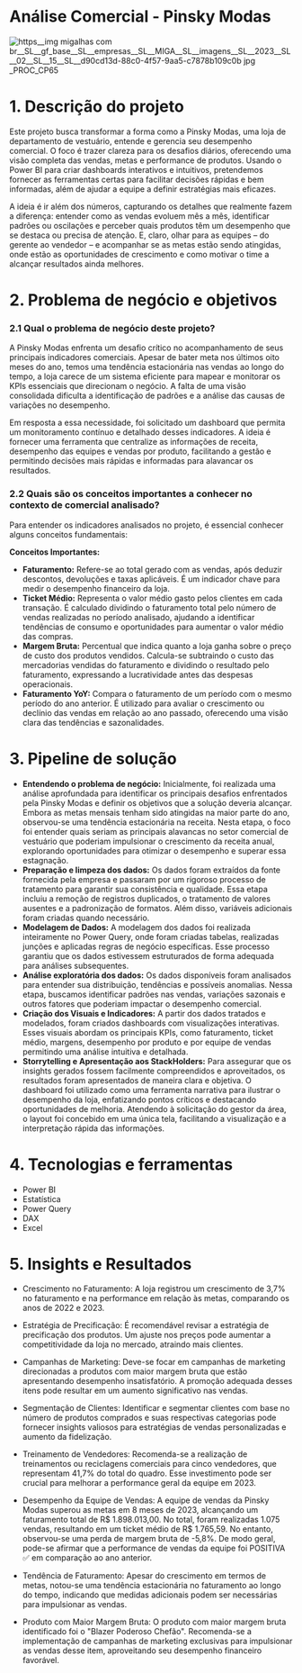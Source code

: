 # Análise Comercial - Pinsky Modas

![https__img migalhas com br__SL__gf_base__SL__empresas__SL__MIGA__SL__imagens__SL__2023__SL__02__SL__15__SL__d90cd13d-88c0-4f57-9aa5-c7878b109c0b jpg _PROC_CP65](https://github.com/user-attachments/assets/bff56a72-8584-40f8-b0a9-412dd4347128)
# 1. Descrição do projeto

Este projeto busca transformar a forma como a Pinsky Modas, uma loja de departamento de vestuário, entende e gerencia seu desempenho comercial. O foco é trazer clareza para os desafios diários, oferecendo uma visão completa das vendas, metas e performance de produtos. Usando o Power BI para criar dashboards interativos e intuitivos, pretendemos fornecer as ferramentas certas para facilitar decisões rápidas e bem informadas, além de ajudar a equipe a definir estratégias mais eficazes.

A ideia é ir além dos números, capturando os detalhes que realmente fazem a diferença: entender como as vendas evoluem mês a mês, identificar padrões ou oscilações e perceber quais produtos têm um desempenho que se destaca ou precisa de atenção. E, claro, olhar para as equipes – do gerente ao vendedor – e acompanhar se as metas estão sendo atingidas, onde estão as oportunidades de crescimento e como motivar o time a alcançar resultados ainda melhores.

# 2. Problema de negócio e objetivos
### 2.1 Qual o problema de negócio deste projeto?

A Pinsky Modas enfrenta um desafio crítico no acompanhamento de seus principais indicadores comerciais. Apesar de bater meta nos últimos oito meses do ano, temos uma tendência estacionária nas vendas ao longo do tempo, a loja carece de um sistema eficiente para mapear e monitorar os KPIs essenciais que direcionam o negócio. A falta de uma visão consolidada dificulta a identificação de padrões e a análise das causas de variações no desempenho.

Em resposta a essa necessidade, foi solicitado um dashboard que permita um monitoramento contínuo e detalhado desses indicadores. A ideia é fornecer uma ferramenta que centralize as informações de receita, desempenho das equipes e vendas por produto, facilitando a gestão e permitindo decisões mais rápidas e informadas para alavancar os resultados.

### 2.2 Quais são os conceitos importantes a conhecer no contexto de comercial analisado?

Para entender os indicadores analisados no projeto, é essencial conhecer alguns conceitos fundamentais:

**Conceitos Importantes:**
- **Faturamento:** Refere-se ao total gerado com as vendas, após deduzir descontos, devoluções e taxas aplicáveis. É um indicador chave para medir o desempenho financeiro da loja.
- **Ticket Médio:** Representa o valor médio gasto pelos clientes em cada transação. É calculado dividindo o faturamento total pelo número de vendas realizadas no período analisado, ajudando a identificar tendências de consumo e oportunidades para aumentar o valor médio das compras.
- **Margem Bruta:** Percentual que indica quanto a loja ganha sobre o preço de custo dos produtos vendidos. Calcula-se subtraindo o custo das mercadorias vendidas do faturamento e dividindo o resultado pelo faturamento, expressando a lucratividade antes das despesas operacionais.
- **Faturamento YoY:** Compara o faturamento de um período com o mesmo período do ano anterior. É utilizado para avaliar o crescimento ou declínio das vendas em relação ao ano passado, oferecendo uma visão clara das tendências e sazonalidades.
  
# 3. Pipeline de solução

- **Entendendo o problema de negócio:** Inicialmente, foi realizada uma análise aprofundada para identificar os principais desafios enfrentados pela Pinsky Modas e definir os objetivos que a solução deveria alcançar. Embora as metas mensais tenham sido atingidas na maior parte do ano, observou-se uma tendência estacionária na receita. Nesta etapa, o foco foi entender quais seriam as principais alavancas no setor comercial de vestuário que poderiam impulsionar o crescimento da receita anual, explorando oportunidades para otimizar o desempenho e superar essa estagnação.
- **Preparação e limpeza dos dados:** Os dados foram extraídos da fonte fornecida pela empresa e passaram por um rigoroso processo de tratamento para garantir sua consistência e qualidade. Essa etapa incluiu a remoção de registros duplicados, o tratamento de valores ausentes e a padronização de formatos. Além disso, variáveis adicionais foram criadas quando necessário.
- **Modelagem de Dados:** A modelagem dos dados foi realizada inteiramente no Power Query, onde foram criadas tabelas, realizadas junções e aplicadas regras de negócio específicas. Esse processo garantiu que os dados estivessem estruturados de forma adequada para análises subsequentes.
- **Análise exploratória dos dados:** Os dados disponíveis foram analisados para entender sua distribuição, tendências e possíveis anomalias. Nessa etapa, buscamos identificar padrões nas vendas, variações sazonais e outros fatores que poderiam impactar o desempenho comercial.
- **Criação dos Visuais e Indicadores:** A partir dos dados tratados e modelados, foram criados dashboards com visualizações interativas. Esses visuais abordam os principais KPIs, como faturamento, ticket médio, margens, desempenho por produto e por equipe de vendas permitindo uma análise intuitiva e detalhada.
- **Storrytelling e Apresentação aos StackHolders:** Para assegurar que os insights gerados fossem facilmente compreendidos e aproveitados, os resultados foram apresentados de maneira clara e objetiva. O dashboard foi utilizado como uma ferramenta narrativa para ilustrar o desempenho da loja, enfatizando pontos críticos e destacando oportunidades de melhoria. Atendendo à solicitação do gestor da área, o layout foi concebido em uma única tela, facilitando a visualização e a interpretação rápida das informações.

# 4. Tecnologias e ferramentas

- Power BI
- Estatística
- Power Query
- DAX
- Excel

# 5. Insights e Resultados

- Crescimento no Faturamento:
A loja registrou um crescimento de 3,7% no faturamento e na performance em relação às metas, comparando os anos de 2022 e 2023.

- Estratégia de Precificação:
É recomendável revisar a estratégia de precificação dos produtos. Um ajuste nos preços pode aumentar a competitividade da loja no mercado, atraindo mais clientes.

- Campanhas de Marketing:
Deve-se focar em campanhas de marketing direcionadas a produtos com maior margem bruta que estão apresentando desempenho insatisfatório. A promoção adequada desses itens pode resultar em um aumento significativo nas vendas.

- Segmentação de Clientes:
Identificar e segmentar clientes com base no número de produtos comprados e suas respectivas categorias pode fornecer insights valiosos para estratégias de vendas personalizadas e aumento da fidelização.

- Treinamento de Vendedores:
Recomenda-se a realização de treinamentos ou reciclagens comerciais para cinco vendedores, que representam 41,7% do total do quadro. Esse investimento pode ser crucial para melhorar a performance geral da equipe em 2023.

- Desempenho da Equipe de Vendas:
A equipe de vendas da Pinsky Modas superou as metas em 8 meses de 2023, alcançando um faturamento total de R$ 1.898.013,00. No total, foram realizadas 1.075 vendas, resultando em um ticket médio de R$ 1.765,59. No entanto, observou-se uma perda de margem bruta de -5,8%. De modo geral, pode-se afirmar que a performance de vendas da equipe foi POSITIVA ✅ em comparação ao ano anterior.

- Tendência de Faturamento:
Apesar do crescimento em termos de metas, notou-se uma tendência estacionária no faturamento ao longo do tempo, indicando que medidas adicionais podem ser necessárias para impulsionar as vendas.

- Produto com Maior Margem Bruta:
O produto com maior margem bruta identificado foi o "Blazer Poderoso Chefão". Recomenda-se a implementação de campanhas de marketing exclusivas para impulsionar as vendas desse item, aproveitando seu desempenho financeiro favorável.



